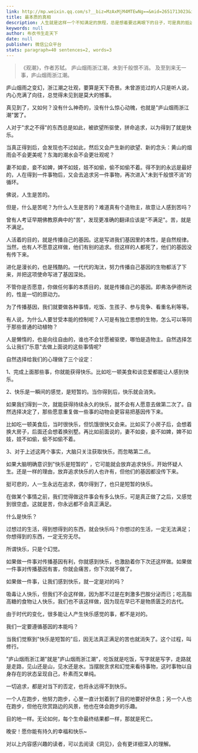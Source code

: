 ```yaml
---
link: http://mp.weixin.qq.com/s?__biz=MzAxMjM4MTEwNg==&mid=2651713023&idx=1&sn=89cda4e6a8f28c50dfbc95ac0a14b464&chksm=804bf322b73c7a34219f0132ff491b432f53b8fe1d2d81bdbfa30fc1700064176d1c6f55cafc#rd
title: 最本质的真相
description: 人生就是这样一个不知满足的旅程，总是想着要远离眼下的日子，可是真的抵达了远方，却发现也不过如此——村上春树
keywords: null
author: 布衣书生走天下
date: null
publisher: 微信公众平台
stats: paragraph=40 sentences=2, words=3
---
```


> 《观潮》，作者苏轼。
> 庐山烟雨浙江潮，未到千般恨不消。
> 及至到来无一事，庐山烟雨浙江潮。

庐山烟雨之变幻，浙江潮之壮观，要算是天下奇景。未曾游览过的人只是听人说，内心充满了向往，总觉得未见到是莫大的憾事。

真见到了，又如何？没有什么神奇的，没有什么惊心动魄，也就是"庐山烟雨浙江潮"罢了。

人对于"求之不得"的东西总是如此，被欲望所驱使，拼命追求，以为得到了就是快乐。

当真正得到后，会发现也不过如此，然后又会产生新的欲望、新的念头：黄山的烟雨会不会更美呢？东海的潮水会不会更壮观呢？

妻不如妾，妾不如婢，婢不如妓，妓不如偷，偷不如偷不着。得不到的永远是最好的，人在得到一件事物后，又会去追求另一件事物，再次进入"未到千般恨不消"的循环。

佛说，人生是苦的。

但是，什么是苦呢？为什么人生是苦的？难道真有个造物主，故意让人感到苦吗？

曾有人考证早期佛教原典中的"苦"，发现更准确的翻译应该是"不满足"。苦，就是不满足。

人活着的目的，就是传播自己的基因。这是写进我们基因里的本性，是自然规律。当然，也有人不愿意这样做，他们有别的追求。但这样的人都死了，他们的基因没有传下来。

进化是漫长的，也是残酷的。一代代的淘汰，努力传播自己基因的生物都活了下来，并把这项使命写进了基因深处。

不管你是否愿意，你做任何事的本质目的，就是传播自己的基因。即弗洛伊德所说的，性是一切的原动力。

为了传播基因，我们就要做各种事情，吃饭、生孩子、参与竞争、看重名利等等。

有人说，为什么人要甘受本能的控制呢？人可是有独立思想的生物，怎么可以等同于那些普通的动植物？

人是懒惰的，也是向往自由的，谁也不会甘愿被驱使，哪怕是造物主。自然选择怎么让我们"乐意"去做上面说的这些事情呢?

自然选择给我们的心理做了三个设定：

1、完成上面那些事，你就能获得快乐。比如吃一顿美食和谈恋爱都能让人感到快乐。

2、快乐是一瞬间的感觉，是短暂的。当你得到后，快乐就会消失。

如果我们得到一次，就能获得持续永久的快乐，就不会有人愿意去做第二次了。自然选择决定了，那些愿意重复做一些事的动物会更容易把基因传下来。

比如吃一顿美食后，当时很快乐，但饥饿很快又会来。比如买了小房子后，会想着换大房子，后面还会想着换别墅。再比如前面说的，妻不如妾，妾不如婢，婢不如妓，妓不如偷，偷不如偷不着。

3、对于上述这两个事实，大脑只关注获取快乐，而忽略第二点。

如果大脑明确意识到"快乐是短暂的" ，它可能就会放弃追求快乐，开始怀疑人生。还是一样的理由，放弃追求快乐的人也许有，但他们的基因都没传下来。

挺可悲的，人一生永远在追求，偶尔得到了，也只是短暂的快乐。

在做某个事情之前，我们觉得做这件事会有多么快乐，可是真正做了之后，又感觉到很空虚。这就是苦，你永远都不会真正满足。

什么是快乐？

过想过的生活，得到想得到的东西，就会快乐吗？你想过的生活，一定无法满足；你想得到的东西，一定无穷无尽。

所谓快乐，只是个幻觉。

如果做一件事对传播基因有利，你就感到快乐，也激励着你下次还这样做。如果做一件事对传播基因有害，你就会痛苦，你下次就不做了。

如果做一件事，让我们感到快乐，就一定是对的吗？

吸毒让人快乐，但我们不会这样做，因为那不过是在刺激多巴胺分泌而已；吃高脂高糖的食物让人快乐，我们也不该这样做，因为现在早已不是物质匮乏的古代。

由于时代的变化，很多能让人产生快乐感觉的事，都不是对的。

我们一定要遵循基因的本能吗？

当我们觉察到"快乐是短暂的"后，因无法真正满足的苦也就消失了。这个过程，叫修行。

"庐山烟雨浙江潮"就是"庐山烟雨浙江潮"，吃饭就是吃饭，写字就是写字，走路就是走路，见山还是山，见水还是水。当摆脱贪求和幻觉来看待事物，这时事物以自身存在的状态呈现自己，朴素而又单纯。

一切追求，都是对当下的否定，也将永远得不到快乐。

一个人在跑步，他努力跑步，心里一直计划着到了目的地要好好休息；另一个人也在跑步，但他在欣赏路边的风景，他也在体会跑步的乐趣。

目的地一样。无论如何，每个生命最终结果都一样，那就是死亡。

晚安！愿你能有持久的幸福和快乐~

对以上内容感兴趣的读者，可以去阅读《洞见》，会有更详细深入的理解。
